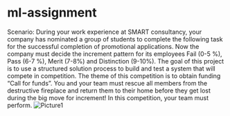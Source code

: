 # ml-assignment

Scenario: 
During your work experience at SMART consultancy, your company has nominated a group of students to complete the following task for the successful completion of promotional applications. Now the company must decide the increment pattern for its employees Fail (0-5 %), Pass (6-7 %), Merit (7-8%) and Distinction (9-10%). 
The goal of this project is to use a structured solution process to build and test a system that will compete in competition. The theme of this competition is to obtain funding “Call for funds”. You and your team must rescue all members from the destructive fireplace and return them to their home before they get lost during the big move for increment! In this competition, your team must perform.
![Picture1](https://github.com/user-attachments/assets/d97ea73f-cd48-4116-a390-60d3eda38f8c)
